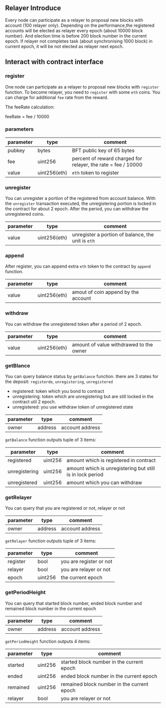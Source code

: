 ## Relayer Introduce

Every node can participate as a relayer to proposal new blocks with account (100 relayer only).
Depending on the performance,the registered accounts will be elected as relayer every epoch (about 10000 block number).
And election time is before 200 block number in the current epoch.
If relayer not completes task (about synchronising 1000 block) in current epoch, it will be not elected as relayer next epoch.

## Interact with contract interface

### register

One node can participate as a relayer to proposal new blocks with `register` function. To
become relayer, you need to `register` with some `eth` coins. You can charge for additional `fee` rate from the reward.

The feeRate calculation:

feeRate = fee / 10000

### parameters

| parameter | type    | comment                                                      |
| --------- | ------- | ------------------------------------------------------------ |
| pubkey    | bytes   | BFT public key of 65 bytes                                   |
| fee       | uint256 | percent of reward charged for relayer, the rate = fee / 10000 |
| value     | uint256(eth)     | `eth` token to register |


### unregister

You can unregister a portion of the registered from account balance. With the `unregister` transaction executed, the unregistering portion is locked in the contract for about 2 epoch.
After the period, you can withdraw the unregistered coins.

| parameter | type    | comment                                        |
| :-------- | ------- | ---------------------------------------------- |
| value     | uint256(eth) | unregister a portion of balance, the unit is `eth` |

### append

After register, you can append extra `eth` token to the contract by `append` function.

| parameter | type | comment                                         |
| --------- | ---- | ----------------------------------------------- |
| value     | uint256(eth)  | amout of coin append by the account |

### withdraw

You can withdraw the unregistered token after a period of 2 epoch.

| parameter | type         | comment                                 |
| --------- | ------------ | --------------------------------------- |
| value     | uint256(eth) | amount of value withdrawed to the owner |

### getBlance

You can query balance status by `getBalance` function. there are 3 states for the
deposit: `registerde`, `unregistering`, `unregistered`

* registered: token which you bond to contract
* unregistering: token which are unregistering but are still locked in the contract util 2 epoch.
* unregistered: you use withdraw token of unregistered state

| parameter | type    | comment         |
| --------- | ------- | --------------- |
| owner     | address | account address |

`getBalance` function outputs tuple of 3 items:

| parameter     | type    | comment                                                   |
| ------------- | ------- | --------------------------------------------------------- |
| registered    | uint256 | amount which is registered in contract                    |
| unregistering | uint256 | amount which is unregistering but still is in lock period |
| unregistered  | uint256 | amount which you can withdraw                             |

### getRelayer

You can query that you are registered or not, relayer or not

| parameter | type    | comment         |
| --------- | ------- | --------------- |
| owner     | address | account address |

`getRelayer` function outputs tuple of 3 items:

| parameter     | type    | comment                 |
| ------------- | ------- | ----------------------- |
| register      | bool    | you are register or not |
| relayer       | bool    | you are relayer or not  | 
| epoch         | uint256 | the current epoch       |  

### getPeriodHeight

You can query that started block number, ended block number and remained block number in the current epoch

| parameter | type    | comment         |
| --------- | ------- | --------------- |
| owner     | address | account address |

`getPeriodHeight` function outputs 4 items:

| parameter     | type    | comment                                   |
| ------------- | ------- | ----------------------------------------- |
| started       | uint256 | started block number in the current epoch |
| ended         | uint256 | ended block number in the current epoch   | 
| remained      | uint256 | remained block number in the current epoch|  
| relayer       | bool    | you are relayer or not                    | 
